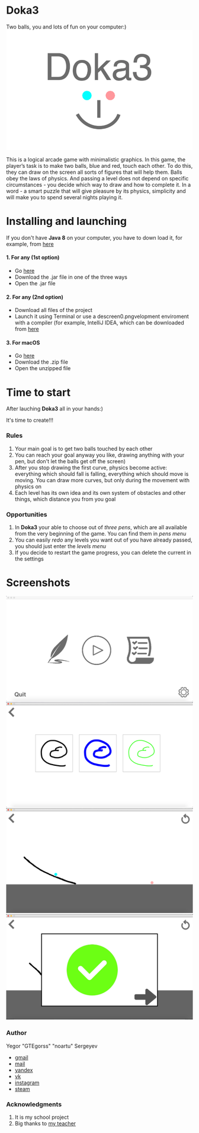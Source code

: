# Doka3
Two balls, you and lots of fun on your computer:)
![iHaveAnIdea](https://github.com/GTEgorss/Doka3/blob/master/src/media/opening.jpg)

  This is a logical arcade game with minimalistic graphics. In this game, the player’s task is to make two balls, blue and red, touch each other. To do this, they can draw on the screen all sorts of figures that will help them. Balls obey the laws of physics. And passing a level does not depend on specific circumstances - you decide which way to draw and how to complete it.
In a word - a smart puzzle that will give pleasure by its physics, simplicity and will make you to spend several nights playing it.

# Installing and launching
If you don't have **Java 8** on your computer, you have to down load it, for example, from [here](https://www.oracle.com/technetwork/java/javase/downloads/jdk8-downloads-2133151.html)
#### 1. For any (1st option)
  - Go [here](https://github.com/GTEgorss/Doka3/releases/tag/v1.0)
  - Download the .jar file in one of the three ways
  - Open the .jar file
#### 2. For any (2nd option)
  - Download all files of the project
  - Launch it using Terminal or use a descreen0.pngvelopment enviroment with a compiler (for example, IntelliJ IDEA, which can be downloaded from [here](https://www.jetbrains.com/idea/#chooseYourEdition) 
#### 3. For macOS
  - Go [here](https://github.com/GTEgorss/Doka3/releases/tag/v1.0.1)
  - Download the .zip file
  - Open the unzipped file
  
# Time to start
After lauching **Doka3** all in your hands:)
<p>It's time to create!!!</p>

### Rules
1. Your main goal is to get two balls touched by each other
2. You can reach your goal anyway you like, drawing anything with your pen, but don't let the balls get off the screen)
3. After you stop drawing the first curve, physics become active: everything which should fall is falling, everything which should move is moving. You can draw more curves, but only during the movement with physics on
4. Each level has its own idea and its own system of obstacles and other things, which distance you from you goal

### Opportunities 
 1. In **Doka3** your able to choose out of *three pens*, which are all available from the very beginning of the game. You can find them in *pens menu*
 2. You can easily *redo* any levels you want out of you have already passed, you should just enter the *levels menu*
 3. If you decide to restart the game progress, you can delete the current in the settings 
 
# Screenshots
![screen0](https://github.com/GTEgorss/Doka3/blob/master/src/screen0.png)
![screen1](https://github.com/GTEgorss/Doka3/blob/master/src/screen1.png)
![screen2](https://github.com/GTEgorss/Doka3/blob/master/src/screen2.png)
![screen3](https://github.com/GTEgorss/Doka3/blob/master/src/screen3.png)
### Author
Yegor "GTEgorss" "noartu" Sergeyev
- [gmail](noartu@gmail.com)
- [mail](noartu@mail.ru)
- [yandex](noartu@yandex.ru)
- [vk](https://vk.com/noartu)
- [instagram](https://instagram.com/gtegorss)
- [steam](https://steamcommunity.com/id/gtegorss/)

### Acknowledgments
1. It is my school project
2. Big thanks to [my teacher](www.polarnick.com)
